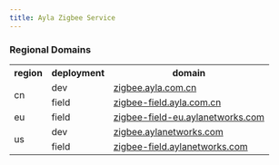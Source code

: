 ```yaml
---
title: Ayla Zigbee Service
---
```


### Regional Domains

<table class="key-value-table vertical-middle">
<tr>
<th>region</th>
<th>deployment</th>
<th>domain</th>
</tr>
<tr>
<td rowspan="2">cn</td>
<td>dev</td>
<td><a href="https://zigbee.ayla.com.cn" target="_blank">zigbee.ayla.com.cn</a></td>
</tr>
<tr>
<td>field</td>
<td><a href="https://zigbee-field.ayla.com.cn" target="_blank">zigbee-field.ayla.com.cn</a></td>
</tr>
<tr>
<td>eu</td>
<td>field</td>
<td><a href="https://zigbee-field-eu.aylanetworks.com" target="_blank">zigbee-field-eu.aylanetworks.com</a></td>
</tr>
<tr>
<td rowspan="2">us</td>
<td>dev</td>
<td><a href="https://zigbee.aylanetworks.com" target="_blank">zigbee.aylanetworks.com</a></td>
</tr>
<tr>
<td>field</td>
<td><a href="https://zigbee-field.aylanetworks.com" target="_blank">zigbee-field.aylanetworks.com</a></td>
</tr>
</table>